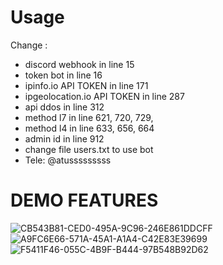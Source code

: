 # Usage
Change :
- discord webhook in line 15
- token bot in line 16
- ipinfo.io API TOKEN in line 171
- ipgeolocation.io API TOKEN in line 287 
- api ddos in line 312
- method l7 in line 621, 720, 729, 
- method l4 in line 633, 656, 664
- admin id in line 912
- change file users.txt to use bot
- Tele: @atusssssssss

# DEMO FEATURES
![CB543B81-CED0-495A-9C96-246E861DDCFF](https://github.com/vominht/BOT-DDoS-TELEGRAM/assets/103721562/40f8438e-8433-4757-9e7b-34e81624d732)
![A9FC6E66-571A-45A1-A1A4-C42E83E39699](https://github.com/vominht/BOT-DDoS-TELEGRAM/assets/103721562/e8b979ae-1d76-4d34-b3af-296888b636ca)
![F5411F46-055C-4B9F-B444-97B548B92D62](https://github.com/vominht/BOT-DDoS-TELEGRAM/assets/103721562/8f729def-1fa0-4d77-923a-3e6b1ef9deaf)

